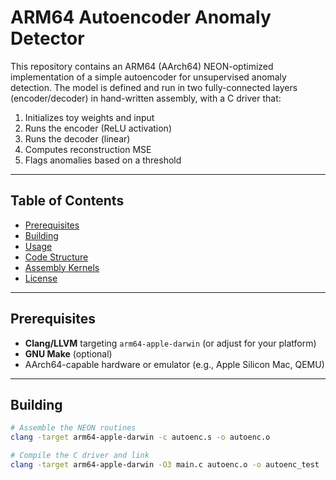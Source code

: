 # ARM64 Autoencoder Anomaly Detector

This repository contains an ARM64 (AArch64) NEON-optimized implementation of a simple autoencoder for unsupervised anomaly detection. The model is defined and run in two fully-connected layers (encoder/decoder) in hand-written assembly, with a C driver that:

1. Initializes toy weights and input  
2. Runs the encoder (ReLU activation)  
3. Runs the decoder (linear)  
4. Computes reconstruction MSE  
5. Flags anomalies based on a threshold  

---

## Table of Contents

- [Prerequisites](#prerequisites)  
- [Building](#building)  
- [Usage](#usage)  
- [Code Structure](#code-structure)  
- [Assembly Kernels](#assembly-kernels)  
- [License](#license)  

---

## Prerequisites

- **Clang/LLVM** targeting `arm64-apple-darwin` (or adjust for your platform)  
- **GNU Make** (optional)  
- AArch64-capable hardware or emulator (e.g., Apple Silicon Mac, QEMU)  

---

## Building

```bash
# Assemble the NEON routines
clang -target arm64-apple-darwin -c autoenc.s -o autoenc.o

# Compile the C driver and link
clang -target arm64-apple-darwin -O3 main.c autoenc.o -o autoenc_test
